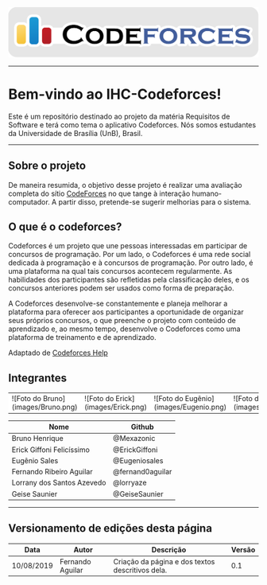 
<span style="margin-left: 0%; padding-top: 3%;">![Codeforces Logo](images/codeforces.png)</span>

***

# Bem-vindo ao IHC-Codeforces!

Este é um repositório destinado ao projeto da matéria Requisitos de Software e terá como tema o aplicativo Codeforces. Nós somos estudantes da Universidade de Brasília (UnB), Brasil.

***

## Sobre o projeto
De maneira resumida, o objetivo desse projeto é realizar uma avaliação completa do sítio [CodeForces](https://codeforces.com/) no que tange à interação humano-computador. A partir disso, pretende-se sugerir melhorias para o sistema.

## O que é o codeforces?
Codeforces é um projeto que une pessoas interessadas em participar de concursos de programação.
Por um lado, o Codeforces é uma rede social dedicada à programação e à concursos de programação. Por outro lado, é uma plataforma na qual tais concursos acontecem regularmente. As habilidades dos participantes são refletidas pela classificação deles, e os concursos anteriores podem ser usados como forma de preparação.

A Codeforces desenvolve-se constantemente e planeja melhorar a plataforma para oferecer aos participantes a oportunidade de organizar seus próprios concursos, o que preenche o projeto com conteúdo de aprendizado e, ao mesmo tempo, desenvolve o Codeforces como uma plataforma de treinamento e de aprendizado.

Adaptado de [Codeforces Help](https://codeforces.com/help#q1)

## Integrantes
<table border="0" style="background-color: #FFF;">
 <tr>
  <td>![Foto do Bruno](images/Bruno.png)</td>
  <td>![Foto do Erick](images/Erick.png)</td>
  <td>![Foto do Eugênio](images/Eugenio.png)</td>
  <td>![Foto do Fernando](images/Fernando.png)</td>
  <td>![Foto da Lorrany](images/Lorrany.png)</td>
  <td>![Foto da Geise](images/Geise.png)</td>
 </tr>
</table>

| Nome | Github |
|------|--------|
| Bruno Henrique | @Mexazonic |
| Erick Giffoni Felicíssimo |	@ErickGiffoni |
| Eugênio Sales | @Eugeniosales |
| Fernando Ribeiro Aguilar | @fernand0aguilar |
| Lorrany dos Santos Azevedo | @lorryaze |
| Geise Saunier | @GeiseSaunier |


***

## Versionamento de edições desta página
| Data | Autor | Descrição | Versão |
|------|-------|-----------|--------|
| 10/08/2019 | Fernando Aguilar | Criação da página e dos textos descritivos dela. | 0.1 |
